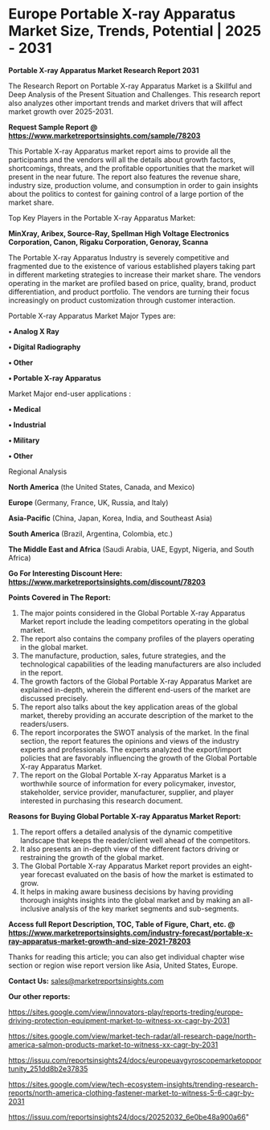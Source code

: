# Europe Portable X-ray Apparatus Market Size, Trends, Potential | 2025 - 2031

<strong>Portable X-ray Apparatus Market Research Report 2031</strong>

The Research Report on Portable X-ray Apparatus Market is a Skillful and Deep Analysis of the Present Situation and Challenges. This research report also analyzes other important trends and market drivers that will affect market growth over 2025-2031.

<strong>Request Sample Report @ <a href=https://www.marketreportsinsights.com/sample/78203>https://www.marketreportsinsights.com/sample/78203</a></strong>

This Portable X-ray Apparatus market report aims to provide all the participants and the vendors will all the details about growth factors, shortcomings, threats, and the profitable opportunities that the market will present in the near future. The report also features the revenue share, industry size, production volume, and consumption in order to gain insights about the politics to contest for gaining control of a large portion of the market share.

Top Key Players in the Portable X-ray Apparatus Market:

<strong>MinXray, Aribex, Source-Ray, Spellman High Voltage Electronics Corporation, Canon, Rigaku Corporation, Genoray, Scanna</strong>

The Portable X-ray Apparatus Industry is severely competitive and fragmented due to the existence of various established players taking part in different marketing strategies to increase their market share. The vendors operating in the market are profiled based on price, quality, brand, product differentiation, and product portfolio. The vendors are turning their focus increasingly on product customization through customer interaction.

Portable X-ray Apparatus Market Major Types are:

<strong>• Analog X Ray

• Digital Radiography

• Other

• Portable X-ray Apparatus</strong>

Market Major end-user applications :

<strong>• Medical

• Industrial

• Military

• Other</strong>

Regional Analysis

</u><strong><b>North America</b></strong> (the United States, Canada, and Mexico)

<strong><b>Europe </b></strong>(Germany, France, UK, Russia, and Italy)

<strong><b>Asia-Pacific</b></strong> (China, Japan, Korea, India, and Southeast Asia)

<strong><b>South America</b></strong> (Brazil, Argentina, Colombia, etc.)

<strong><b>The Middle East and Africa</b></strong> (Saudi Arabia, UAE, Egypt, Nigeria, and South Africa)

<strong>Go For Interesting Discount Here: <a href=https://www.marketreportsinsights.com/discount/78203>https://www.marketreportsinsights.com/discount/78203</a></strong>

<strong>Points Covered in The Report:</strong>
<ol>
  <li>The major points considered in the Global Portable X-ray Apparatus Market report include the leading competitors operating in the global market.</li>
  <li>The report also contains the company profiles of the players operating in the global market.</li>
  <li>The manufacture, production, sales, future strategies, and the technological capabilities of the leading manufacturers are also included in the report.</li>
  <li>The growth factors of the Global Portable X-ray Apparatus Market are explained in-depth, wherein the different end-users of the market are discussed precisely.</li>
  <li>The report also talks about the key application areas of the global market, thereby providing an accurate description of the market to the readers/users.</li>
  <li>The report incorporates the SWOT analysis of the market. In the final section, the report features the opinions and views of the industry experts and professionals. The experts analyzed the export/import policies that are favorably influencing the growth of the Global Portable X-ray Apparatus Market.</li>
  <li>The report on the Global Portable X-ray Apparatus Market is a worthwhile source of information for every policymaker, investor, stakeholder, service provider, manufacturer, supplier, and player interested in purchasing this research document.</li>
</ol>
<strong>Reasons for Buying Global Portable X-ray Apparatus Market Report:</strong>

<ol>
  <li>The report offers a detailed analysis of the dynamic competitive landscape that keeps the reader/client well ahead of the competitors.</li>
  <li>It also presents an in-depth view of the different factors driving or restraining the growth of the global market.</li>
  <li>The Global Portable X-ray Apparatus Market report provides an eight-year forecast evaluated on the basis of how the market is estimated to grow.</li>
  <li>It helps in making aware business decisions by having providing thorough insights insights into the global market and by making an all-inclusive analysis of the key market segments and sub-segments.</li>
</ol>
<strong>Access full Report Description, TOC, Table of Figure, Chart, etc. @ <a href=https://www.marketreportsinsights.com/industry-forecast/portable-x-ray-apparatus-market-growth-and-size-2021-78203>https://www.marketreportsinsights.com/industry-forecast/portable-x-ray-apparatus-market-growth-and-size-2021-78203</a></strong>


Thanks for reading this article; you can also get individual chapter wise section or region wise report version like Asia, United States, Europe.

<strong>Contact Us:</strong>
sales@marketreportsinsights.com

<strong>Our other reports:</strong>

<a href=https://sites.google.com/view/innovators-play/reports-treding/europe-driving-protection-equipment-market-to-witness-xx-cagr-by-2031>https://sites.google.com/view/innovators-play/reports-treding/europe-driving-protection-equipment-market-to-witness-xx-cagr-by-2031</a>

<a href=https://sites.google.com/view/market-tech-radar/all-research-page/north-america-salmon-products-market-to-witness-xx-cagr-by-2031>https://sites.google.com/view/market-tech-radar/all-research-page/north-america-salmon-products-market-to-witness-xx-cagr-by-2031</a>

<a href=https://issuu.com/reportsinsights24/docs/europeuavgyroscopemarketopportunity_251dd8b2e37835>https://issuu.com/reportsinsights24/docs/europeuavgyroscopemarketopportunity_251dd8b2e37835</a>

<a href=https://sites.google.com/view/tech-ecosystem-insights/trending-research-reports/north-america-clothing-fastener-market-to-witness-5-6-cagr-by-2031>https://sites.google.com/view/tech-ecosystem-insights/trending-research-reports/north-america-clothing-fastener-market-to-witness-5-6-cagr-by-2031</a>

<a href=https://issuu.com/reportsinsights24/docs/20252032_6e0be48a900a66>https://issuu.com/reportsinsights24/docs/20252032_6e0be48a900a66</a>"
